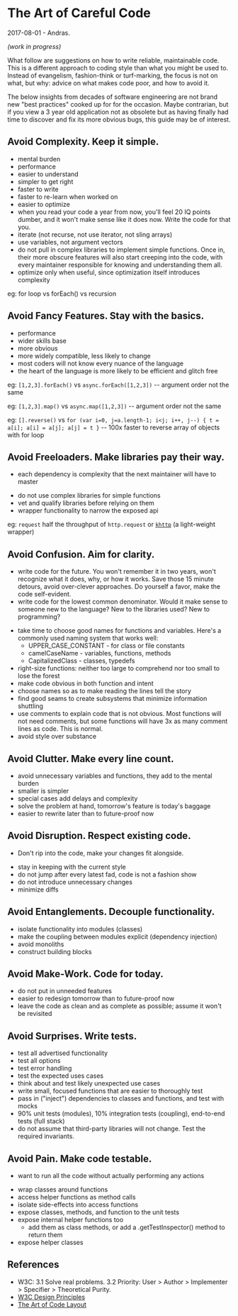 # The Art of Careful Code
2017-08-01 - Andras.

_(work in progress)_

What follow are suggestions on how to write reliable, maintainable code.  This is a
different approach to coding style than what you might be used to.  Instead of
evangelism, fashion-think or turf-marking, the focus is not on what, but why:  advice
on what makes code poor, and how to avoid it.

The below insights from decades of software engineering are not brand new "best
practices" cooked up for for the occasion.  Maybe contrarian, but if you view a 3 year
old application not as obsolete but as having finally had time to discover and fix its
more obvious bugs, this guide may be of interest.


## Avoid Complexity.  Keep it simple.
- mental burden
- performance
- easier to understand
- simpler to get right
- faster to write
- faster to re-learn when worked on
- easier to optimize
- when you read your code a year from now, you'll feel 20 IQ points dumber,
  and it won't make sense like it does now.  Write the code for that you.
- iterate (not recurse, not use iterator, not sling arrays)
- use variables, not argument vectors
- do not pull in complex libraries to implement simple functions.  Once in,
  their more obscure features will also start creeping into the code, with every
  maintainer responsible for knowing and understanding them all.
- optimize only when useful, since optimization itself introduces complexity

eg: for loop vs forEach() vs recursion


## Avoid Fancy Features.  Stay with the basics.
- performance
- wider skills base
- more obvious
- more widely compatible, less likely to change
- most coders will not know every nuance of the language
- the heart of the language is more likely to be efficient and glitch free

eg: `[1,2,3].forEach()` vs `async.forEach([1,2,3])` -- argument order not the same

eg: `[1,2,3].map()` vs `async.map([1,2,3])` -- argument order not the same

eg: `[].reverse()` vs `for (var i=0, j=a.length-1; i<j; i++, j--) { t = a[i]; a[i] = a[j]; a[j] = t }` -- 100x faster to reverse array of objects with for loop


## Avoid Freeloaders.  Make libraries pay their way.
* each dependency is complexity that the next maintainer will have to master
- do not use complex libraries for simple functions
- vet and qualify libraries before relying on them
- wrapper functionality to narrow the exposed api

eg: `request` half the throughput of `http.request` or [`khttp`](https://github.com/andrasq/node-k-http) (a light-weight wrapper)


## Avoid Confusion.  Aim for clarity.
* write code for the future.  You won't remember it in two years, won't recognize what
  it does, why, or how it works.  Save those 15 minute detours, avoid over-clever
  approaches.  Do yourself a favor, make the code self-evident.
* write code for the lowest common denominator.  Would it make sense to someone new to
  the language?  New to the libraries used? New to programming?
- take time to choose good names for functions and variables.
  Here's a commonly used naming system that works well:
  - UPPER_CASE_CONSTANT - for class or file constants
  - camelCaseName - variables, functions, methods
  - CapitalizedClass - classes, typedefs
- right-size functions: neither too large to comprehend nor too small to lose the forest
- make code obvious in both function and intent
- choose names so as to make reading the lines tell the story
- find good seams to create subsystems that minimize information shuttling
- use comments to explain code that is not obvious.  Most functions will not need comments,
  but some functions will have 3x as many comment lines as code.  This is normal.
- avoid style over substance


## Avoid Clutter.  Make every line count.
- avoid unnecessary variables and functions, they add to the mental burden
- smaller is simpler
- special cases add delays and complexity
- solve the problem at hand, tomorrow's feature is today's baggage
- easier to rewrite later than to future-proof now


## Avoid Disruption.  Respect existing code.
* Don't rip into the code, make your changes fit alongside.
- stay in keeping with the current style
- do not jump after every latest fad, code is not a fashion show
- do not introduce unnecessary changes
- minimize diffs


## Avoid Entanglements.  Decouple functionality.
- isolate functionality into modules (classes)
- make the coupling between modules explicit (dependency injection)
- avoid monoliths
- construct building blocks


## Avoid Make-Work.  Code for today.
- do not put in unneeded features
- easier to redesign tomorrow than to future-proof now
- leave the code as clean and as complete as possible; assume it won't be revisited


## Avoid Surprises.  Write tests.
- test all advertised functionality
- test all options
- test error handling
- test the expected uses cases
- think about and test likely unexpected use cases
- write small, focused functions that are easier to thoroughly test
- pass in ("inject") dependencies to classes and functions, and test with mocks
- 90% unit tests (modules), 10% integration tests (coupling), end-to-end tests (full stack)
- do not assume that third-party libraries will not change.  Test the required invariants.


## Avoid Pain.  Make code testable.
* want to run all the code without actually performing any actions
- wrap classes around functions
- access helper functions as method calls
- isolate side-effects into access functions
- expose classes, methods, and function to the unit tests
- expose internal helper functions too
  - add them as class methods, or add a .getTestInspector() method to return them
- expose helper classes


## References

- W3C: 3.1 Solve real problems.  3.2 Priority:  User > Author > Implementer > Specifier > Theoretical Purity.
- [W3C Design Principles](https://www.w3.org/TR/html-design-principles/#priority-of-constituencies)
- [The Art of Code Layout](https://github.com/andrasq/node-docs/blob/master/code-layout.md)
